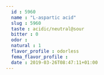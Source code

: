 ```yaml
---
  id : 5960
  name : "L-aspartic acid"
  slug : 5960
  taste : acidic/neutral@sour
  bitter : 0
  odor : 
  natural : 1
  flavor_profile : odorless
  fema_flavor_profile : 
  date : 2019-03-26T08:47:11+01:00
---
```



